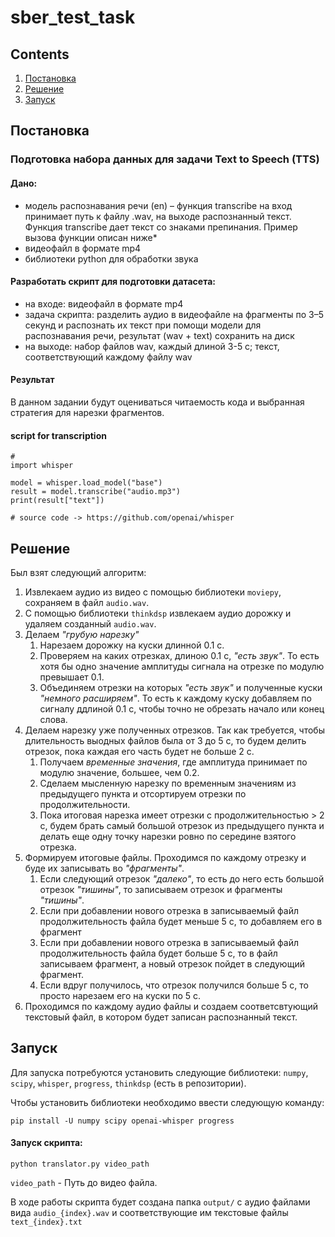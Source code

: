 # sber_test_task

## Contents
1. [Постановка](#постановка)
2. [Решение](#решение)
2. [Запуск](#запуск)

## Постановка
### Подготовка набора данных для задачи Text to Speech (TTS)
#### Дано:
- модель распознавания речи (en) – функция transcribe на вход
принимает путь к файлу .wav, на выходе распознанный текст.
Функция transcribe дает текст со знаками препинания. Пример
вызова функции описан ниже*
- видеофайл в формате mp4
- библиотеки python для обработки звука

#### Разработать скрипт для подготовки датасета:
- на входе: видеофайл в формате mp4
- задача скрипта: разделить аудио в видеофайле на фрагменты
по 3–5 секунд и распознать их текст при помощи модели для
распознавания речи, результат (wav + text) сохранить на диск
- на выходе: набор файлов wav, каждый длиной 3-5 с; текст, соответствующий каждому файлу wav

#### Результат

В данном задании будут оцениваться читаемость кода и выбранная стратегия для нарезки фрагментов.

#### script for transcription
```
# 
import whisper

model = whisper.load_model("base")
result = model.transcribe("audio.mp3")
print(result["text"])

# source code -> https://github.com/openai/whisper
```

## Решение
Был взят следующий алгоритм:
1. Извлекаем аудио из видео с помощью библиотеки `moviepy`, сохраняем в файл `audio.wav`.
2. С помощью библиотеки `thinkdsp` извлекаем аудио дорожку и удаляем созданный `audio.wav`.
3. Делаем *"грубую нарезку"*
    1. Нарезаем дорожку на куски длинной 0.1 с.
    2. Проверяем на каких отрезках, длиною 0.1 с, *"есть звук"*. То есть хотя бы одно значение амплитуды сигнала на отрезке по модулю превышает 0.1. 
    3. Объединяем отрезки на которых *"есть звук"* и полученные куски *"немного расширяем"*. То есть к каждому куску добавляем по сигналу ддлиной 0.1 с, чтобы точно не обрезать начало или конец слова.
4. Делаем нарезку уже полученных отрезков. Так как требуется, чтобы длительность выодных файлов была от 3 до 5 с, то будем делить отрезок, пока каждая его часть будет не больше 2 с.
    1. Получаем *временные значения*, где амплитуда принимает по модулю значение, большее, чем 0.2.
    3. Сделаем мысленную нарезку по временным значениям из предыдущего пункта и отсортируем отрезки по продолжительности.
    4. Пока итоговая нарезка имеет отрезки с продолжительностью > 2 с, будем брать самый большой отрезок из предыдущего пункта и делать еще одну точку нарезки ровно по середине взятого отрезка.
5. Формируем итоговые файлы. Проходимся по каждому отрезку и буде их записывать во *"фрагменты"*.
    1. Если следующий отрезок *"далеко"*, то есть до него есть большой отрезок *"тишины"*, то записываем отрезок и фрагменты *"тишины"*.
    2. Если при добавлении нового отрезка в записываемый файл продолжительность файла будет меньше 5 с, то добавляем его в фрагмент
    3. Если при добавлении нового отрезка в записываемый файл продолжительность файла будет больше 5 с, то в файл записываем фрагмент, а новый отрезок пойдет в следующий фрагмент.
    4. Если вдруг получилось, что отрезок получился больше 5 с, то просто нарезаем его на куски по 5 с.
6. Проходимся по каждому аудио файлы и создаем соответсвтующий текстовый файл, в котором будет записан распознанный текст.

## Запуск

Для запуска потребуются установить следующие библиотеки: `numpy`, `scipy`, `whisper`, `progress`, `thinkdsp` (есть в репозитории).

Чтобы установить библиотеки необходимо ввести следующую команду:
```
pip install -U numpy scipy openai-whisper progress
```

#### Запуск скрипта:
```
python translator.py video_path
```
`video_path` - Путь до видео файла.

В ходе работы скрипта будет создана папка `output/` с аудио файлами вида `audio_{index}.wav` и соответствующие им текстовые файлы `text_{index}.txt`